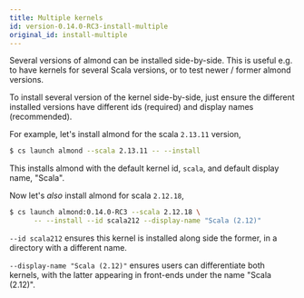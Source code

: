 ```yaml
---
title: Multiple kernels
id: version-0.14.0-RC3-install-multiple
original_id: install-multiple
---
```


Several versions of almond can be installed side-by-side. This is useful e.g. to have kernels
for several Scala versions, or to test newer / former almond versions.

To install several version of the kernel side-by-side, just ensure the different installed versions
have different ids (required) and display names (recommended).

For example, let's install almond for the scala `2.13.11` version,
```bash
$ cs launch almond --scala 2.13.11 -- --install
```

This installs almond with the default kernel id, `scala`, and default display name, "Scala".

Now let's *also* install almond for scala `2.12.18`,
```bash
$ cs launch almond:0.14.0-RC3 --scala 2.12.18 \
      -- --install --id scala212 --display-name "Scala (2.12)"
```

`--id scala212` ensures this kernel is installed along side the former, in a directory
with a different name.

`--display-name "Scala (2.12)"` ensures users can differentiate both kernels, with the latter
appearing in front-ends under the name "Scala (2.12)".

